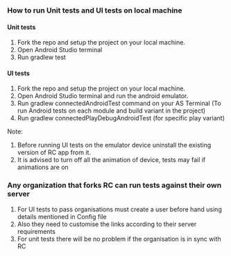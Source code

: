 ### How to run Unit tests and UI tests on local machine

#### Unit tests

1. Fork the repo and setup the project on your local machine.
2. Open Android Studio terminal
3. Run gradlew test

#### UI tests
1. Fork the repo and setup the project on your local machine.
2. Open Android Studio terminal and run the android emulator.
3. Run gradlew connectedAndroidTest command on your AS Terminal (To run Android tests on each module and build variant in the project)
4. Run gradlew connectedPlayDebugAndroidTest (for specific play variant)

Note:
1. Before running UI tests on the emulator device uninstall the existing version of RC app from it.
2. It is advised to turn off all the animation of device, tests may fail if animations are on


###  Any organization that forks RC can run tests against their own server
1. For UI tests to pass organisations must create a user before hand using details mentioned in Config file
2. Also they need to customise the links according to their server requirements
3. For unit tests there will be no problem if the organisation is in sync with RC

